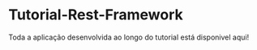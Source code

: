 # Tutorial-Rest-Framework

Toda a aplicação desenvolvida ao longo do tutorial está disponivel aqui!
